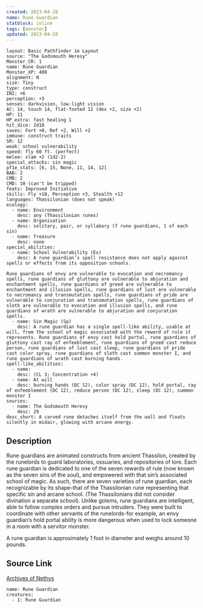 ```yaml
---
created: 2023-04-28
name: Rune Guardian
statblock: inline
tags: [monster]
updated: 2023-04-28
---
```

```statblock
layout: Basic Pathfinder 1e Layout
source: "The Godsmouth Heresy"
Monster_CR: 1
name: Rune Guardian
Monster_XP: 400
alignment: N
size: Tiny
type: construct
INI: +6
perception: +3
senses: darkvision, low-light vision
AC: 14, touch 14, flat-footed 12 (dex +2, size +2)
HP: 11
HP_extra: fast healing 1
hit_dice: 2d10
saves: Fort +0, Ref +2, Will +2
immune: construct traits
SR: 12
weak: school vulnerability
speed: fly 60 ft. (perfect)
melee: slam +2 (1d2-2)
special_attacks: sin magic
pf1e_stats: [6, 15, None, 11, 14, 12]
BAB: 2
CMB: 2
CMD: 10 (can't be tripped)
feats: Improved Initiative
skills: Fly +18, Perception +3, Stealth +12
languages: Thassilonian (does not speak)
ecology:
  - name: Environment
    desc: any (Thassilonian runes)
  - name: Organisation
    desc: solitary, pair, or syllabary (7 rune guardians, 1 of each sin)
  - name: Treasure
    desc: none
special_abilities:
  - name: School Vulnerability (Ex)
    desc: A rune guardian’s spell resistance does not apply against spells or effects from its opposition schools.

Rune guardians of envy are vulnerable to evocation and necromancy spells, rune guardians of gluttony are vulnerable to abjuration and enchantment spells, rune guardians of greed are vulnerable to enchantment and illusion spells, rune guardians of lust are vulnerable to necromancy and transmutation spells, rune guardians of pride are vulnerable to conjuration and transmutation spells, rune guardians of sloth are vulnerable to evocation and illusion spells, and rune guardians of wrath are vulnerable to abjuration and conjuration spells.
  - name: Sin Magic (Sp)
    desc: A rune guardian has a single spell-like ability, usable at will, from the school of magic associated with the reward of rule it represents. Rune guardians of envy cast hold portal, rune guardians of gluttony cast ray of enfeeblement, rune guardians of greed cast reduce person, rune guardians of lust cast sleep, rune guardians of pride cast color spray, rune guardians of sloth cast summon monster I, and rune guardians of wrath cast burning hands.
spell-like_abilities:
  - name:
    desc: (CL 3; Concentration +4)
  - name: At will
    desc: burning hands (DC 12), color spray (DC 12), hold portal, ray of enfeeblement (DC 12), reduce person (DC 12), sleep (DC 12), summon monster I
sources:
  - name: The Godsmouth Heresy
    desc: 29
desc_short: A carved rune detaches itself from the wall and floats silently in midair, glowing with arcane energy.
```
## Description
Rune guardians are animated constructs from ancient Thassilon, created by the runelords to guard laboratories, ossuaries, and repositories of lore. Each rune guardian is dedicated to one of the seven rewards of rule (now known as the seven sins of the soul), and empowered with that sin’s associated school of magic. As such, there are seven varieties of rune guardian, each recognizable by its shape-that of the Thassilonian rune representing that specific sin and arcane school. (The Thassilonians did not consider divination a separate school). Unlike golems, rune guardians are intelligent, able to follow complex orders and pursue intruders. They were built to coordinate with other servants of the runelords-for example, an envy guardian’s hold portal ability is more dangerous when used to lock someone in a room with a servitor monster.

A rune guardian is approximately 1 foot in diameter and weighs around 10 pounds.
## Source Link
[Archives of Nethys](https://aonprd.com/MonsterDisplay.aspx?ItemName=Rune%20Guardian)
```encounter-table
name: Rune Guardian
creatures:
  - 1: Rune Guardian
```
